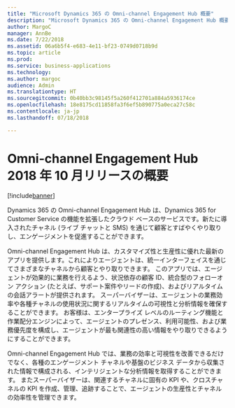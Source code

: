```yaml
---
title: "Microsoft Dynamics 365 の Omni-channel Engagement Hub 概要"
description: "Microsoft Dynamics 365 の Omni-channel Engagement Hub 概要"
author: MargoC
manager: AnnBe
ms.date: 7/22/2018
ms.assetid: 06a6b5f4-e683-4e11-bf23-0749d0718b9d
ms.topic: article
ms.prod: 
ms.service: business-applications
ms.technology: 
ms.author: margoc
audience: Admin
ms.translationtype: HT
ms.sourcegitcommit: 0b40bb3c98145f5a260f412701a884a5936174ce
ms.openlocfilehash: 18e8175cd11858fa3f6ef5b890775a0eca27c58c
ms.contentlocale: ja-jp
ms.lasthandoff: 07/18/2018

---
```

#  <a name="overview-of-omni-channel-engagement-hub-october-18-release"></a>Omni-channel Engagement Hub 2018 年 10 月リリースの概要 

[!include[banner](../../../includes/banner.md)]
 
Dynamics 365 の Omni-channel Engagement Hub は、Dynamics 365 for Customer Service の機能を拡張したクラウド ベースのサービスです。新たに導入されたチャネル (ライブ チャットと SMS) を通じて顧客とすばやくやり取りし、エンゲージメントを促進することができます。  

Omni-channel Engagement Hub は、カスタマイズ性と生産性に優れた最新のアプリを提供します。これによりエージェントは、統一インターフェイスを通じてさまざまなチャネルから顧客とやり取りできます。 このアプリでは、エージェントが効果的に業務を行えるよう、状況依存の顧客 ID、統合型のフォローオン アクション (たとえば、サポート案件やリードの作成)、およびリアルタイムの会話アラートが提供されます。 スーパーバイザーは、エージェントの業務効率や各種チャネルの使用状況に関するリアルタイムの可視性と分析情報を確保することができます。 お客様は、エンタープライズ レベルのルーティング機能と作業配分エンジンによって、エージェントのプレゼンス、利用可能性、および業務優先度を構成し、エージェントが最も関連性の高い情報をやり取りできるようにすることができます。  

Omni-channel Engagement Hub では、業務の効率と可視性を改善できるだけでなく、各種のエンゲージメント チャネルや基盤のビジネス データから収集された情報で構成される、インテリジェントな分析情報を取得することができます。 またスーパーバイザーは、関連するチャネルに固有の KPI や、クロスチャネルの KPI を作成、管理、追跡することで、エージェントの生産性とチャネルの効率性を管理できます。 

